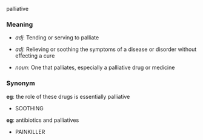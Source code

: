 palliative
### Meaning
+ _adj_: Tending or serving to palliate
+ _adj_: Relieving or soothing the symptoms of a disease or disorder without effecting a cure

+ _noun_: One that palliates, especially a palliative drug or medicine

### Synonym

__eg__: the role of these drugs is essentially palliative

+ SOOTHING

__eg__: antibiotics and palliatives

+ PAINKILLER


